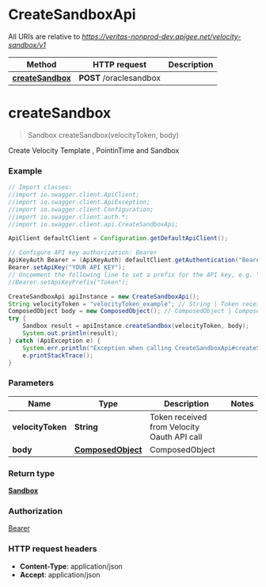 # CreateSandboxApi

All URIs are relative to *https://veritas-nonprod-dev.apigee.net/velocity-sandbox/v1*

Method | HTTP request | Description
------------- | ------------- | -------------
[**createSandbox**](CreateSandboxApi.md#createSandbox) | **POST** /oraclesandbox | 


<a name="createSandbox"></a>
# **createSandbox**
> Sandbox createSandbox(velocityToken, body)



Create Velocity Template , PointinTime and  Sandbox

### Example
```java
// Import classes:
//import io.swagger.client.ApiClient;
//import io.swagger.client.ApiException;
//import io.swagger.client.Configuration;
//import io.swagger.client.auth.*;
//import io.swagger.client.api.CreateSandboxApi;

ApiClient defaultClient = Configuration.getDefaultApiClient();

// Configure API key authorization: Bearer
ApiKeyAuth Bearer = (ApiKeyAuth) defaultClient.getAuthentication("Bearer");
Bearer.setApiKey("YOUR API KEY");
// Uncomment the following line to set a prefix for the API key, e.g. "Token" (defaults to null)
//Bearer.setApiKeyPrefix("Token");

CreateSandboxApi apiInstance = new CreateSandboxApi();
String velocityToken = "velocityToken_example"; // String | Token received from Velocity Oauth API call
ComposedObject body = new ComposedObject(); // ComposedObject | ComposedObject
try {
    Sandbox result = apiInstance.createSandbox(velocityToken, body);
    System.out.println(result);
} catch (ApiException e) {
    System.err.println("Exception when calling CreateSandboxApi#createSandbox");
    e.printStackTrace();
}
```

### Parameters

Name | Type | Description  | Notes
------------- | ------------- | ------------- | -------------
 **velocityToken** | **String**| Token received from Velocity Oauth API call |
 **body** | [**ComposedObject**](ComposedObject.md)| ComposedObject |

### Return type

[**Sandbox**](Sandbox.md)

### Authorization

[Bearer](../README.md#Bearer)

### HTTP request headers

 - **Content-Type**: application/json
 - **Accept**: application/json

